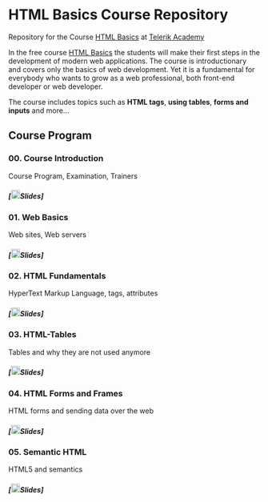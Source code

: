 # HTML Basics Course Repository

Repository for the Course [HTML Basics](http://) at [Telerik Academy](http://)

In the free course [HTML Basics](http://) the students will make their first steps in the development of modern web applications. The course is introductionary and covers only the basics of web development. Yet it is a fundamental for everybody who wants to grow as a web professional, both front-end developer or web developer.

The course includes topics such as **HTML tags**, **using tables**, **forms and inputs** and more...

##  Course Program

### 00. Course Introduction

Course Program, Examination, Trainers

##### [<img src="https://raw.githubusercontent.com/TelerikAcademy/Common/master/icons/presentation.png" height="18"/>Slides]

### 01. Web Basics

Web sites, Web servers

##### [<img src="https://raw.githubusercontent.com/TelerikAcademy/Common/master/icons/presentation.png" height="18"/>Slides]


### 02. HTML Fundamentals

HyperText Markup Language, tags, attributes

##### [<img src="https://raw.githubusercontent.com/TelerikAcademy/Common/master/icons/presentation.png" height="18"/>Slides]


### 03. HTML-Tables

Tables and why they are not used anymore

##### [<img src="https://raw.githubusercontent.com/TelerikAcademy/Common/master/icons/presentation.png" height="18"/>Slides]


### 04. HTML Forms and Frames

HTML forms and sending data over the web

##### [<img src="https://raw.githubusercontent.com/TelerikAcademy/Common/master/icons/presentation.png" height="18"/>Slides]

### 05. Semantic HTML

HTML5 and semantics

##### [<img src="https://raw.githubusercontent.com/TelerikAcademy/Common/master/icons/presentation.png" height="18"/>Slides]
